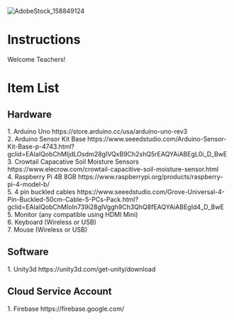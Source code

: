 ![AdobeStock_158849124](https://user-images.githubusercontent.com/21232416/130268168-544abdf8-31de-4ad8-a086-69ee3cb2c5c4.jpeg)


<h1> Instructions </h1>
Welcome Teachers!


<h1> Item List </h1>
<h2> Hardware </h2>
1. Arduino Uno https://store.arduino.cc/usa/arduino-uno-rev3<br>
2. Arduino Sensor Kit Base https://www.seeedstudio.com/Arduino-Sensor-Kit-Base-p-4743.html?gclid=EAIaIQobChMIjdLOsdm28gIVQxB9Ch2shQ5rEAQYAiABEgL0i_D_BwE<br>
3. Crowtail Capacative Soil Moisture Sensors https://www.elecrow.com/crowtail-capacitive-soil-moisture-sensor.html<br>
4. Raspberry Pi 4B 8GB https://www.raspberrypi.org/products/raspberry-pi-4-model-b/<br>
5. 4 pin buckled cables https://www.seeedstudio.com/Grove-Universal-4-Pin-Buckled-50cm-Cable-5-PCs-Pack.html?gclid=EAIaIQobChMIoIn739i28gIVggh9Ch3QhQ8fEAQYAiABEgId4_D_BwE<br>
5. Monitor (any compatible using HDMI Mini)<br>
6. Keyboard (Wireless or USB)<br>
7. Mouse (Wireless or USB)<br>


<h2> Software </h2>
1. Unity3d https://unity3d.com/get-unity/download

<h2> Cloud Service Account </h2>
1. Firebase https://firebase.google.com/

